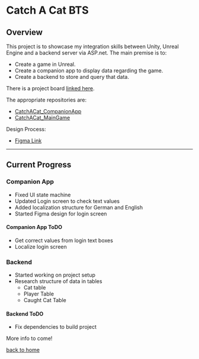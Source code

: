 # Catch A Cat BTS

## Overview

This project is to showcase my integration skills between Unity, Unreal Engine and a backend server via ASP.net.
The main premise is to:
- Create a game in Unreal.
- Create a companion app to display data regarding the game.
- Create a backend to store and query that data.

There is a project board [linked here](https://github.com/users/LauraMariee/projects/2.html).

The appropriate repositories are:
- [CatchACat_CompanionApp](https://github.com/LauraMariee/CatchACat_CompanionApp)
- [CatchACat_MainGame](https://github.com/LauraMariee/CatchACat_MainGame)

Design Process: 
- [Figma Link](https://www.figma.com/file/Eu9JW2krFXB2X9IBqOtdfj/CatchACat?type=design&node-id=0%3A1&mode=design&t=rprtC9171JagUS2b-1)

<hr/>

## Current Progress

### Companion App 
- Fixed UI state machine
- Updated Login screen to check text values
- Added localization structure for German and English
- Started Figma design for login screen

#### Companion App ToDO 
- Get correct values from login text boxes
- Localize login screen 

### Backend  
- Started working on project setup
- Research structure of data in tables
	- Cat table
	- Player Table
	- Caught Cat Table

#### Backend ToDO 
- Fix dependencies to build project


More info to come! 

[back to home](/markdown/core/applications.html)